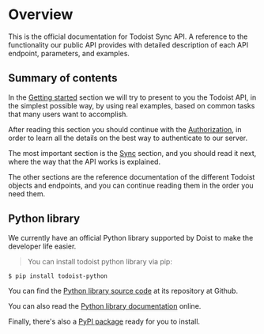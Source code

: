 # Overview

This is the official documentation for Todoist Sync API. A reference to the
functionality our public API provides with detailed description of each API
endpoint, parameters, and examples.

## Summary of contents 

In the [Getting started](#getting-started) section we will try to
present to you the Todoist API, in the simplest possible way, by using
real examples, based on common tasks that many users want to
accomplish.

After reading this section you should continue with
the [Authorization](#authorization), in order to learn all the details
on the best way to authenticate to our server.

The most important section is the [Sync](#sync) section, and you
should read it next, where the way that the API works is explained.

The other sections are the reference documentation of the different
Todoist objects and endpoints, and you can continue reading them in
the order you need them.


## Python library

We currently have an official Python library supported by Doist to make the
developer life easier.

> You can install todoist python library via pip:

```shell
$ pip install todoist-python
```

You can find the [Python library source code](https://github.com/doist/todoist-python) at its repository at Github.

You can also read the [Python library documentation](http://todoist-python.readthedocs.org/en/latest/) online.

Finally, there's also a [PyPI package](https://pypi.python.org/pypi/todoist-python) ready for you to install.
